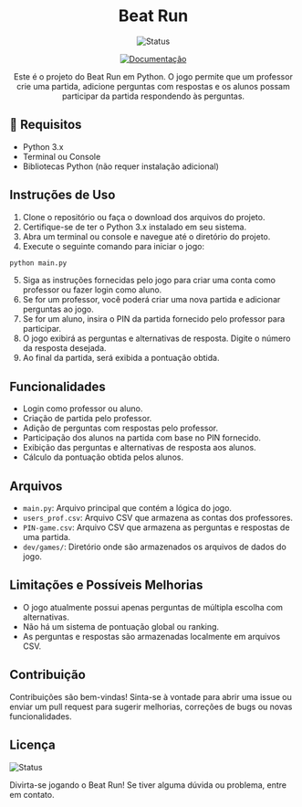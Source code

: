 <h1 align="center"> Beat Run </h1>

<p align="center">
  <img src="https://img.shields.io/badge/Status-Em%20desenvolvimento-green?style=flat-square" alt="Status">
</p>
  
<p align="center">
  <a href="https://projetos-cesar.gitbook.io/beatrun/">
    <img src="https://img.shields.io/badge/BeatRun-Documenta%C3%A7%C3%A3o-blue?style=for-the-badge" alt="Documentação">
  </a>
</p>

<p align="center"> 
  Este é o projeto do Beat Run em Python. O jogo permite que um professor crie uma partida, adicione perguntas com respostas e os alunos possam participar da partida respondendo às perguntas.
</p>

## :hammer: Requisitos

- Python 3.x
- Terminal ou Console
- Bibliotecas Python (não requer instalação adicional)

## Instruções de Uso

1. Clone o repositório ou faça o download dos arquivos do projeto.
2. Certifique-se de ter o Python 3.x instalado em seu sistema.
3. Abra um terminal ou console e navegue até o diretório do projeto.
4. Execute o seguinte comando para iniciar o jogo:

```bash
python main.py
```

5. Siga as instruções fornecidas pelo jogo para criar uma conta como professor ou fazer login como aluno.
6. Se for um professor, você poderá criar uma nova partida e adicionar perguntas ao jogo.
7. Se for um aluno, insira o PIN da partida fornecido pelo professor para participar.
8. O jogo exibirá as perguntas e alternativas de resposta. Digite o número da resposta desejada.
9. Ao final da partida, será exibida a pontuação obtida.

## Funcionalidades
- Login como professor ou aluno.
- Criação de partida pelo professor.
- Adição de perguntas com respostas pelo professor.
- Participação dos alunos na partida com base no PIN fornecido.
- Exibição das perguntas e alternativas de resposta aos alunos.
- Cálculo da pontuação obtida pelos alunos.

## Arquivos
- `main.py`: Arquivo principal que contém a lógica do jogo.
- `users_prof.csv`: Arquivo CSV que armazena as contas dos professores.
- `PIN-game.csv`: Arquivo CSV que armazena as perguntas e respostas de uma partida.
- `dev/games/`: Diretório onde são armazenados os arquivos de dados do jogo.

## Limitações e Possíveis Melhorias
- O jogo atualmente possui apenas perguntas de múltipla escolha com alternativas.
- Não há um sistema de pontuação global ou ranking.
- As perguntas e respostas são armazenadas localmente em arquivos CSV.

## Contribuição
Contribuições são bem-vindas! Sinta-se à vontade para abrir uma issue ou enviar um pull request para sugerir melhorias, correções de bugs ou novas funcionalidades.

## Licença
<img src="https://img.shields.io/badge/License-MIT-green?style=flat-square" alt="Status">

Divirta-se jogando o Beat Run! Se tiver alguma dúvida ou problema, entre em contato.
